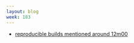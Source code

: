 ```yaml
---
layout: blog
week: 183
---
```


* [reproducible builds mentioned around 12m00](https://changelog.com/podcast/bonus-sustainoss-2018)
